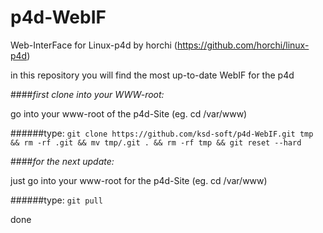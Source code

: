 # p4d-WebIF
Web-InterFace for Linux-p4d by horchi (https://github.com/horchi/linux-p4d)

in this repository you will find the most up-to-date WebIF for the p4d

####*first clone into your WWW-root:*

go into your www-root of the p4d-Site (eg. cd /var/www)

######type: `git clone https://github.com/ksd-soft/p4d-WebIF.git tmp && rm -rf .git && mv tmp/.git . && rm -rf tmp && git reset --hard`


####*for the next update:*

just go into your www-root for the p4d-Site (eg. cd /var/www)

######type: `git pull`

done 
